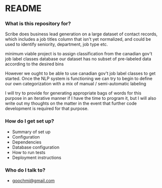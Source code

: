 # README #

### What is this repository for? ###

Scribe does business lead generation on a large dataset of contact records, 
which includes a job titles column that isn't yet normalized, and could
be used to identify seniority, department, job type etc.

minimum viable project is to assign classification from the canadian gov't job label classes database
our dataset has no subset of pre-labeled data according to the desired bins

However we ought to be able to use canadian gov't job label classes to get started. Once the NLP system is functioning we can
try to begin to  define our own categorization with a mix of manual / semi-automatic labeling

I will try to provide for generating appropriate bags of words for this purpose in an iterative manner if I have the 
time to program it, but I will also write out my thoughts on the matter in the event that further code development
is required for that purpose.

### How do I get set up? ###

* Summary of set up
* Configuration
* Dependencies
* Database configuration
* How to run tests
* Deployment instructions

### Who do I talk to? ###

* goochmi@gmail.com